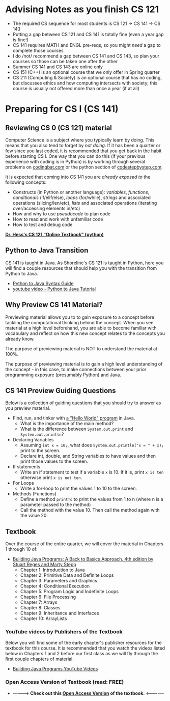 # Advising Notes as you finish CS 121

+ The required CS sequence for most students is CS 121 -> CS 141 -> CS 143
+ Putting a gap between CS 121 and CS 141 is totally fine (even a year gap is fine!)
+ CS 141 requires MATH and ENGL pre-reqs, so you might *need* a gap to complete those courses
+ I do /not/ recommend a gap between CS 141 and CS 143, so plan your courses so those can be taken one after the other
+ Summer CS 141 and CS 143 are online only
+ CS 151 (C++) is an optional course that we only offer in Spring quarter
+ CS 211 (Computing & Society) is an optional course that has no coding, but discusses ethics and how computing intersects with society; this course is usually not offered more than once a year (if at all)

# Preparing for CS I (CS 141)

## Reviewing CS 0 (CS 121) material

Computer Science is a subject where you typically learn by doing. This means that you also tend to forget by _not doing_. If it has been a quarter or few since you last coded, it is recommended that you get back in the habit before starting CS I. One way that you can do this (if your previous experience with coding is in Python) is by working through several problems on [codingbat.com](http://codingbat.com/python) or the python section of [codestepbystep.com]([http://codestepbystep.com](https://www.codestepbystep.com/r/problem/list/python)).

It is expected that coming into CS 141 you are _already exposed to_ the following concepts:
  - Constructs (in Python or another language): _variables_, _functions_, _conditionals_ (if/elif/else), _loops_ (for/while), _strings_ and associated operations (slicing/len/etc), _lists_ and associated operations (iterating over/accessing elements in/etc)
  - How and why to use _pseudocode_ to plan code
  - How to read and work with unfamiliar code
  - How to test and debug code

**[Dr. Hess's CS 121 "Online Textbook" (python)](https://colab.research.google.com/drive/19FcADCandc_dOJNW6Y4qNf6saM-CDUB7?usp=sharing)**

## Python to Java Transition

CS 141 is taught in Java. As Shoreline's CS 121 is taught in Python, here you will find a couple resources that should help you with the transition from Python to Java.

- [Python to Java Syntax Guide](https://math-cs.gordon.edu/courses/cps122/handouts-2014/From%20Python%20to%20Java%20Lecture/A%20Comparison%20of%20the%20Syntax%20of%20Python%20and%20Java.pdf)
- [youtube video - Python to Java Tutorial](https://www.youtube.com/watch?v=fL7bVIpwzxA)

## Why Preview CS 141 Material?

Previewing material allows you to to gain exposure to a concept before tackling the computational thinking behind the concept. When you see material at a high level beforehand, you are able to become familiar with vocabulary and reflect on how this new concept relates to the concepts you already know.

The purpose of previewing material is NOT to understand the material at 100%.

The purpose of previewing material is to gain a high level understanding of the concept - in this case, to make connections between your prior programming exposure (presumably Python) and Java.

## CS 141 Preview Guiding Questions
Below is a collection of guiding questions that you should try to answer as you preview material.

- Find, run, and tinker with [a "Hello World" program]([jdoodle.com](https://www.jdoodle.com/online-java-compiler)) in Java.
  - What is the importance of the main method?
  - What is the difference between ```System.out.print``` and ```System.out.println```?
- Declaring Variables
  - Assuming ```int x = 10;```, what does ```System.out.println("x = " + x);``` print to the screen.
  - Declare int, double, and String variables to have values and then print those values to the screen.
- If statements
  - Write an if statement to test if a variable ```x``` is 10. If it is, print ```x is ten``` otherwise print ```x is not ten```.
- For Loops
  - Write a for-loop to print the values 1 to 10 to the screen.
- Methods (Functions)
  - Define a method ```printTo``` to print the values from 1 to n (where n is a parameter passed to the method)
  - Call the method with the value 10. Then call the method again with the value 20.

## Textbook
Over the course of the entire quarter, we will cover the material in Chapters 1 through 10 of:

+ [Building Java Programs: A Back to Basics Approach, 4th edition
by Stuart Reges and Marty Stepp](https://www.amazon.com/Building-Java-Programs-Basics-Approach/dp/0134322762/)
  - Chapter 1: Introduction to Java
  - Chapter 2: Primitive Data and Definite Loops
  - Chapter 3: Parameters and Graphics
  - Chapter 4: Conditional Execution
  - Chapter 5: Program Logic and Indefinite Loops
  - Chapter 6: File Processing
  - Chapter 7: Arrays
  - Chapter 8: Classes
  - Chapter 9: Inheritance and Interfaces
  - Chapter 10: ArrayLists

### YouTube videos by Publishers of the Textbook

Below you will find some of the early chapter's publisher resources for the textbook for this course. It is recommended that you watch the videos listed below in Chapters 1 and 2 before our first class as we will fly through the first couple chapters of material.
+ [Building Java Programs YouTube Videos](https://www.buildingjavaprograms.com/youtube.shtml)

### Open Access Version of Textbook (read: FREE)
+ -----> **Check out this [Open Access Version](https://uwhs-cse.github.io/UW-CSE12X/book/unit-1/lesson-2/printlns.html) of the textbook.** <------
